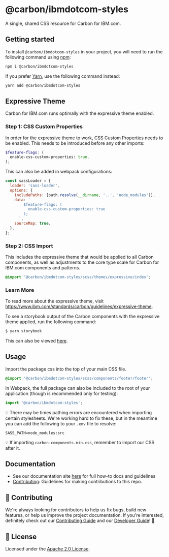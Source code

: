 # @carbon/ibmdotcom-styles

A single, shared CSS resource for Carbon for IBM.com.

## Getting started

To install `@carbon/ibmdotcom-styles` in your project, you will need to run the
following command using [npm](https://www.npmjs.com/):

```bash
npm i @carbon/ibmdotcom-styles
```

If you prefer [Yarn](https://yarnpkg.com/en/), use the following command
instead:

```bash
yarn add @carbon/ibmdotcom-styles
```

## Expressive Theme

Carbon for IBM.com runs optimally with the expressive theme enabled.

### Step 1: CSS Custom Properties

In order for the expressive theme to work, CSS Custom Properties needs to be
enabled. This needs to be introduced before any other imports:

```scss
$feature-flags: (
  enable-css-custom-properties: true,
);
```

This can also be added in webpack configurations:

```javascript
const sassLoader = {
  loader: 'sass-loader',
  options: {
    includePaths: [path.resolve(__dirname, '..', 'node_modules')],
    data: `
        $feature-flags: (
          enable-css-custom-properties: true
        );
      `,
    sourceMap: true,
  },
};
```

### Step 2: CSS Import

This includes the expressive theme that would be applied to all Carbon
components, as well as adjustments to the core type scale for Carbon for IBM.com
components and patterns.

```css
@import '@carbon/ibmdotcom-styles/scss/themes/expressive/index';
```

### Learn More

To read more about the expressive theme, visit
https://www.ibm.com/standards/carbon/guidelines/expressive-theme.

To see a storybook output of the Carbon components with the expressive theme
applied, run the following command:

```bash
$ yarn storybook
```

This can also be viewed [here](https://carbon-expressive.mybluemix.net).

## Usage

Import the package css into the top of your main CSS file.

```css
@import '@carbon/ibmdotcom-styles/scss/components/footer/footer';
```

In Webpack, the full package can also be included to the root of your
application (though is recommended only for testing):

```javascript
import '@carbon/ibmdotcom-styles';
```

💡 There may be times pathing errors are encountered when importing certain
stylesheets. We're working hard to fix these, but in the meantime you can add
the following to your `.env` file to resolve:

```
SASS_PATH=node_modules:src
```

💡 If importing `carbon-components.min.css`, remember to import our CSS after
it.

## Documentation

- See our documentation site [here](https://www.ibm.com/standards/carbon) for
  full how-to docs and guidelines
- [Contributing](https://github.com/carbon-design-system/carbon-for-ibm-dotcom/blob/master/.github/CONTRIBUTING.md):
  Guidelines for making contributions to this repo.

## 🙌 Contributing

We're always looking for contributors to help us fix bugs, build new features,
or help us improve the project documentation. If you're interested, definitely
check out our
[Contributing Guide](https://github.com/carbon-design-system/carbon-for-ibm-dotcom/blob/master/.github/CONTRIBUTING.md)
and our
[Developer Guide](https://github.com/carbon-design-system/carbon-for-ibm-dotcom/blob/master/docs/developing.md)!
👀

## 📝 License

Licensed under the
[Apache 2.0 License](https://github.com/carbon-design-system/carbon-for-ibm-dotcom/blob/master/LICENSE).
